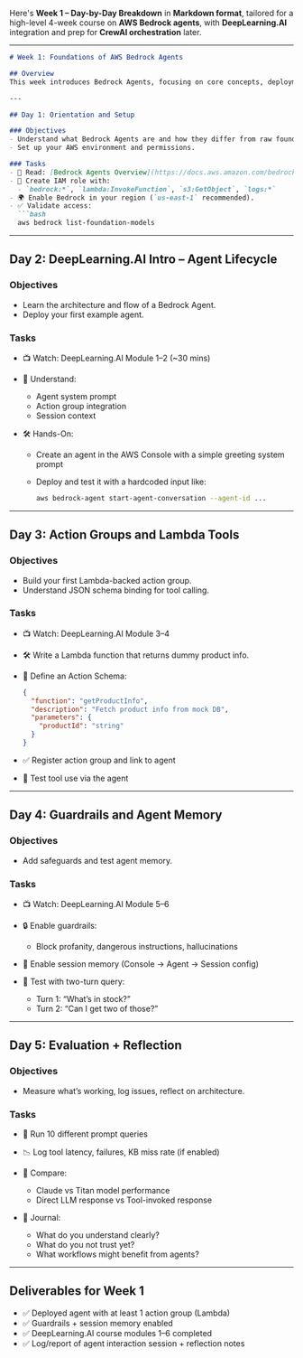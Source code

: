 Here's **Week 1 – Day-by-Day Breakdown** in **Markdown format**, tailored for a high-level 4-week course on **AWS Bedrock agents**, with **DeepLearning.AI** integration and prep for **CrewAI orchestration** later.

---

````markdown
# Week 1: Foundations of AWS Bedrock Agents

## Overview
This week introduces Bedrock Agents, focusing on core concepts, deployment, and building your first functioning agent. You’ll also complete the foundational DeepLearning.AI course to ground your hands-on practice.

---

## Day 1: Orientation and Setup

### Objectives
- Understand what Bedrock Agents are and how they differ from raw foundation models.
- Set up your AWS environment and permissions.

### Tasks
- 🔗 Read: [Bedrock Agents Overview](https://docs.aws.amazon.com/bedrock/latest/userguide/agents.html) - done
- 🔐 Create IAM role with:
  - `bedrock:*`, `lambda:InvokeFunction`, `s3:GetObject`, `logs:*`
- 🌍 Enable Bedrock in your region (`us-east-1` recommended).
- ✅ Validate access:
  ```bash
  aws bedrock list-foundation-models
````

---

## Day 2: DeepLearning.AI Intro – Agent Lifecycle

### Objectives

* Learn the architecture and flow of a Bedrock Agent.
* Deploy your first example agent.

### Tasks

* 📺 Watch: DeepLearning.AI Module 1–2 (\~30 mins)
* 🧠 Understand:

  * Agent system prompt
  * Action group integration
  * Session context
* 🛠️ Hands-On:

  * Create an agent in the AWS Console with a simple greeting system prompt
  * Deploy and test it with a hardcoded input like:

    ```bash
    aws bedrock-agent start-agent-conversation --agent-id ...
    ```

---

## Day 3: Action Groups and Lambda Tools

### Objectives

* Build your first Lambda-backed action group.
* Understand JSON schema binding for tool calling.

### Tasks

* 📺 Watch: DeepLearning.AI Module 3–4
* 🛠️ Write a Lambda function that returns dummy product info.
* 🧾 Define an Action Schema:

  ```json
  {
    "function": "getProductInfo",
    "description": "Fetch product info from mock DB",
    "parameters": {
      "productId": "string"
    }
  }
  ```
* ✅ Register action group and link to agent
* 🔁 Test tool use via the agent

---

## Day 4: Guardrails and Agent Memory

### Objectives

* Add safeguards and test agent memory.

### Tasks

* 📺 Watch: DeepLearning.AI Module 5–6
* 🔒 Enable guardrails:

  * Block profanity, dangerous instructions, hallucinations
* 🧠 Enable session memory (Console → Agent → Session config)
* 🧪 Test with two-turn query:

  * Turn 1: “What’s in stock?”
  * Turn 2: “Can I get two of those?”

---

## Day 5: Evaluation + Reflection

### Objectives

* Measure what’s working, log issues, reflect on architecture.

### Tasks

* 🎯 Run 10 different prompt queries
* 📉 Log tool latency, failures, KB miss rate (if enabled)
* 🔎 Compare:

  * Claude vs Titan model performance
  * Direct LLM response vs Tool-invoked response
* 📝 Journal:

  * What do you understand clearly?
  * What do you not trust yet?
  * What workflows might benefit from agents?

---

## Deliverables for Week 1

* ✅ Deployed agent with at least 1 action group (Lambda)
* ✅ Guardrails + session memory enabled
* ✅ DeepLearning.AI course modules 1–6 completed
* ✅ Log/report of agent interaction session + reflection notes

```


